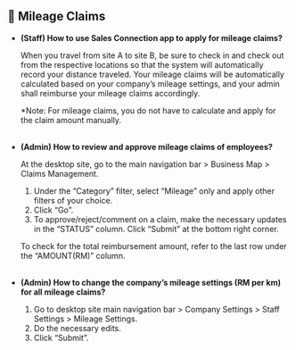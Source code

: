 
## 🔑 Mileage Claims
<aside>
    
- **(Staff) How to use Sales Connection app to apply for mileage claims?**<br>

  When you travel from site A to site B, be sure to check in and check out from the respective locations so that the system will automatically record your distance traveled. Your mileage claims will be automatically calculated based on your company’s mileage settings, and your admin shall reimburse your mileage claims accordingly.<br>

  *Note: For mileage claims, you do not have to calculate and apply for the claim amount manually.<br><br>
  
- **(Admin) How to review and approve mileage claims of employees?**<br>

  At the desktop site, go to the main navigation bar > Business Map > Claims Management.<br>
  
  1. Under the “Category” filter, select “Mileage” only and apply other filters of your choice.<br>
  2. Click “Go”.<br>
  3. To approve/reject/comment on a claim, make the necessary updates in the “STATUS” column. Click “Submit” at the bottom right corner.<br>

  To check for the total reimbursement amount, refer to the last row under the “AMOUNT(RM)” column.<br><br>

- **(Admin) How to change the company’s mileage settings (RM per km) for all mileage claims?**<br>

  1. Go to desktop site main navigation bar > Company Settings > Staff Settings > Mileage Settings.<br>
  2. Do the necessary edits.<br>
  3. Click “Submit”.<br>

</aside>

